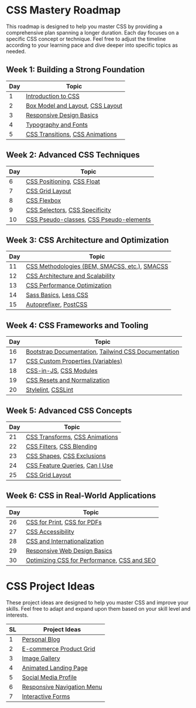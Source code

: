 # CSS Mastery Roadmap

This roadmap is designed to help you master CSS by providing a comprehensive plan spanning a longer duration. Each day focuses on a specific CSS concept or technique. Feel free to adjust the timeline according to your learning pace and dive deeper into specific topics as needed.

## Week 1: Building a Strong Foundation

| Day | Topic |
|---|---|
| 1 | [Introduction to CSS](https://developer.mozilla.org/en-US/docs/Learn/CSS/First_steps/Getting_started) |
| 2 | [Box Model and Layout](https://youtu.be/rIO5326FgPE), [CSS Layout](https://developer.mozilla.org/en-US/docs/Learn/CSS/CSS_layout) |
| 3 | [Responsive Design Basics](https://developer.mozilla.org/en-US/docs/Learn/CSS/CSS_layout/Responsive_Design) |
| 4 | [Typography and Fonts](https://developer.mozilla.org/en-US/docs/Learn/CSS/Styling_text/Fundamentals) |
| 5 | [CSS Transitions](https://developer.mozilla.org/en-US/docs/Web/CSS/CSS_Transitions/Using_CSS_transitions), [CSS Animations](https://developer.mozilla.org/en-US/docs/Web/CSS/CSS_Animations/Using_CSS_animations) |

## Week 2: Advanced CSS Techniques

| Day | Topic |
|---|---|
| 6 | [CSS Positioning](https://developer.mozilla.org/en-US/docs/Learn/CSS/CSS_layout/Positioning), [CSS Float](https://developer.mozilla.org/en-US/docs/Learn/CSS/CSS_layout/Floats) |
| 7 | [CSS Grid Layout](https://developer.mozilla.org/en-US/docs/Web/CSS/CSS_Grid_Layout) |
| 8 | [CSS Flexbox](https://developer.mozilla.org/en-US/docs/Learn/CSS/CSS_layout/Flexbox) |
| 9 | [CSS Selectors](https://developer.mozilla.org/en-US/docs/Web/CSS/CSS_Selectors), [CSS Specificity](https://developer.mozilla.org/en-US/docs/Web/CSS/Specificity) |
| 10 | [CSS Pseudo-classes](https://developer.mozilla.org/en-US/docs/Web/CSS/Pseudo-classes), [CSS Pseudo-elements](https://developer.mozilla.org/en-US/docs/Web/CSS/Pseudo-elements) |

## Week 3: CSS Architecture and Optimization

| Day | Topic |
|---|---|
| 11 | [CSS Methodologies (BEM, SMACSS, etc.)](http://getbem.com/introduction/), [SMACSS](https://smacss.com/) |
| 12 | [CSS Architecture and Scalability](https://smacss.com/) |
| 13 | [CSS Performance Optimization](https://developer.mozilla.org/en-US/docs/Learn/CSS/CSS_layout/Optimizing_CSS) |
| 14 | [Sass Basics](https://sass-lang.com/guide), [Less CSS](http://lesscss.org/) |
| 15 | [Autoprefixer](https://autoprefixer.github.io/), [PostCSS](https://postcss.org/) |

## Week 4: CSS Frameworks and Tooling

| Day | Topic |
|---|---|
| 16 | [Bootstrap Documentation](https://getbootstrap.com/docs/), [Tailwind CSS Documentation](https://tailwindcss.com/docs) |
| 17 | [CSS Custom Properties (Variables)](https://developer.mozilla.org/en-US/docs/Web/CSS/Using_CSS_custom_properties) |
| 18 | [CSS-in-JS](https://cssinjs.org/), [CSS Modules](https://css-modules.github.io/css-modules/) |
| 19 | [CSS Resets and Normalization](https://developer.mozilla.org/en-US/docs/Learn/CSS/Building_blocks/Cascade_and_inheritance) |
| 20 | [Stylelint](https://stylelint.io/), [CSSLint](https://csslint.net/) |

## Week 5: Advanced CSS Concepts

| Day | Topic |
|---|---|
| 21 | [CSS Transforms](https://developer.mozilla.org/en-US/docs/Web/CSS/CSS_Transforms/Using_CSS_transforms), [CSS Animations](https://developer.mozilla.org/en-US/docs/Web/CSS/CSS_Animations/Using_CSS_animations) |
| 22 | [CSS Filters](https://developer.mozilla.org/en-US/docs/Web/CSS/filter), [CSS Blending](https://developer.mozilla.org/en-US/docs/Web/CSS/mix-blend-mode) |
| 23 | [CSS Shapes](https://developer.mozilla.org/en-US/docs/Web/CSS/CSS_Shapes/Using_CSS_shapes), [CSS Exclusions](https://developer.mozilla.org/en-US/docs/Web/CSS/Exclusions) |
| 24 | [CSS Feature Queries](https://developer.mozilla.org/en-US/docs/Web/CSS/@supports), [Can I Use](https://caniuse.com/) |
| 25 | [CSS Grid Layout](https://developer.mozilla.org/en-US/docs/Web/CSS/CSS_Grid_Layout) |

## Week 6: CSS in Real-World Applications

| Day | Topic |
|---|---|
| 26 | [CSS for Print](https://developer.mozilla.org/en-US/docs/Web/Guide/Printing), [CSS for PDFs](https://www.smashingmagazine.com/2015/01/designing-for-print-with-css/) |
| 27 | [CSS Accessibility](https://developer.mozilla.org/en-US/docs/Learn/Accessibility/CSS_and_JavaScript) |
| 28 | [CSS and Internationalization](https://developer.mozilla.org/en-US/docs/Web/Localization/CSS_and_Internationalization) |
| 29 | [Responsive Web Design Basics](https://developer.mozilla.org/en-US/docs/Learn/CSS/CSS_layout/Responsive_Design) |
| 30 | [Optimizing CSS for Performance](https://web.dev/extract-critical-css/), [CSS and SEO](https://developers.google.com/search/docs/guides/css-content-visibility) |

# CSS Project Ideas

These project ideas are designed to help you master CSS and improve your skills. Feel free to adapt and expand upon them based on your skill level and interests.

| SL | Project Ideas |
|---|---|
| 1 | [Personal Blog](https://youtu.be/Aj7HLsJenVg)
| 2 | [E-commerce Product Grid](https://youtu.be/eXEJivFJpSU)
| 3 | [Image Gallery](https://youtu.be/Trw_9lisYVY)
| 4 | [Animated Landing Page](https://youtu.be/-r2axaJUaP8)
| 5 | [Social Media Profile](https://youtu.be/RrWUAmh93r4)
| 6 | [Responsive Navigation Menu](https://youtu.be/oLgtucwjVII)
| 7 | [Interactive Forms](https://youtu.be/G8mYjB_sT0o)
